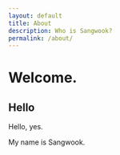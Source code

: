 ```yaml
---
layout: default
title: About
description: Who is Sangwook?
permalink: /about/
---
```


# Welcome.

## Hello
Hello, yes.

My name is Sangwook.
